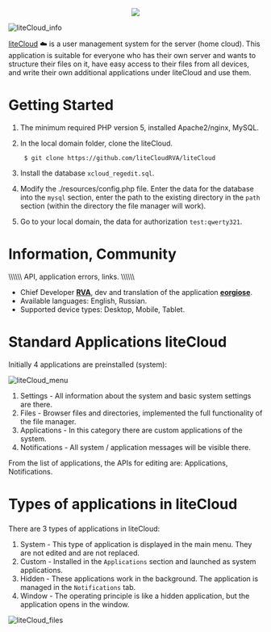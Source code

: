 <p align="center"> <a href="https://github.com/liteCloudRVA" target="_blank"> <img src="https://avatars1.githubusercontent.com/u/30016782?v=3&s=200"> </img> </a> </p>

![liteCloud_info](https://raw.githubusercontent.com/eorgiose/screenshots/master/HomeCloud.png)

[liteCloud](https://github.com/liteCloudRVA/liteCloud) :cloud: is a user management system for the server (home cloud). This application is suitable for everyone who has their own server and wants to structure their files on it, have easy access to their files from all devices, and write their own additional applications under liteCloud and use them.

# Getting Started

1. The minimum required PHP version 5, installed Apache2/nginx, MySQL.
2. In the local domain folder, clone the liteCloud.

        $ git clone https://github.com/liteCloudRVA/liteCloud

3. Install the database `xcloud_regedit.sql`.
4. Modify the ./resources/config.php file. Enter the data for the database into the `mysql` section, enter the path to the existing directory in the `path` section (within the directory the file manager will work).
5. Go to your local domain, the data for authorization `test:qwerty321`.

# Information, Community

\\\\\\\\\\\ API, application errors, links. \\\\\\\\\\\
* Chief Developer **[RVA](https://github.com/rvasources)**, dev and translation of the application **[eorgiose](https://github.com/eorgiose)**.
* Available languages: English, Russian.
* Supported device types: Desktop, Mobile, Tablet.
# Standard Applications liteCloud

Initially 4 applications are preinstalled (system): 

![liteCloud_menu](https://raw.githubusercontent.com/eorgiose/screenshots/master/filesapp.png)

1. Settings - All information about the system and basic system settings are there.
2. Files - Browser files and directories, implemented the full functionality of the file manager.
3. Applications - In this category there are custom applications of the system.
4. Notifications - All system / application messages will be visible there.

From the list of applications, the APIs for editing are: Applications, Notifications. 

# Types of applications in liteCloud
###

There are 3 types of applications in liteCloud:
1. System - This type of application is displayed in the main menu. They are not edited and are not replaced.
2. Custom - Installed in the `Applications` section and launched as system applications.
3. Hidden - These applications work in the background. The application is managed in the `Notifications` tab.
4. Window - The operating principle is like a hidden application, but the application opens in the window. 

![liteCloud_files](https://raw.githubusercontent.com/eorgiose/screenshots/master/filesCloud.png)
